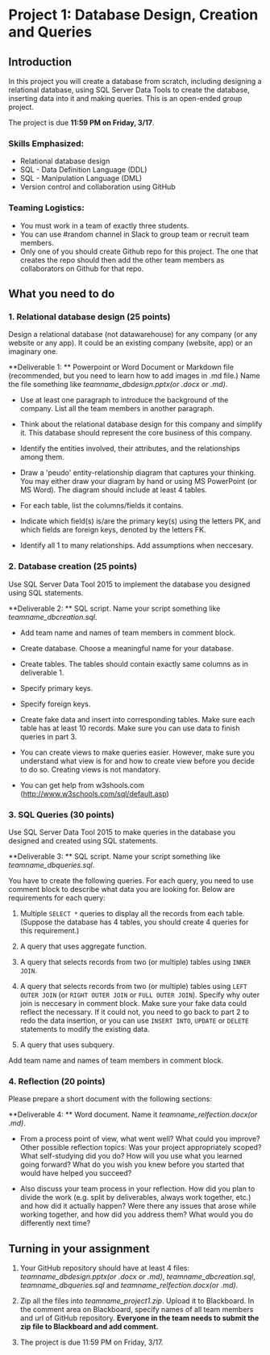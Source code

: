 # Project 1: Database Design, Creation and Queries

## Introduction

In this project you will create a database from scratch, including designing a relational database, using SQL Server Data Tools to create the database, inserting data into it and making queries. This is an open-ended group project.

The project is due **11:59 PM on Friday, 3/17**.

### Skills Emphasized:

- Relational database design
- SQL - Data Definition Language (DDL)
- SQL - Manipulation Language (DML)
- Version control and collaboration using GitHub 

### Teaming Logistics:

- You must work in a team of exactly three students.
- You can use #random channel in Slack to group team or recruit team members.
- Only one of you should create Github repo for this project. The one that creates the repo should then add the other team members as collaborators on Github for that repo.


## What you need to do

### 1. Relational database design (25 points)

Design a relational database (not datawarehouse) for any company (or any website or any app). It could be an existing company (website, app) or an imaginary one. 

**Deliverable 1: ** Powerpoint or Word Document or Markdown file (recommended, but you need to learn how to add images in .md file.) Name the file something like *teamname_dbdesign.pptx(or .docx or .md)*.

- Use at least one paragraph to introduce the background of the company. List all the team members in another paragraph.

- Think about the relational database design for this company and simplify it. This database should represent the core business of this company.

- Identify the entities involved, their attributes, and the relationships among them. 

- Draw a 'peudo' entity-relationship diagram that captures your thinking. You may either draw your diagram by hand or using MS PowerPoint (or MS Word). The diagram should include at least 4 tables. 

- For each table, list the columns/fields it contains.  

- Indicate which field(s) is/are the primary key(s) using the letters PK, and which fields are foreign keys, denoted by the letters FK.  

- Identify all 1 to many relationships. Add assumptions when neccesary. 


### 2. Database creation (25 points)

Use SQL Server Data Tool 2015 to implement the database you designed using SQL statements. 

**Deliverable 2: ** SQL script. Name your script something like *teamname_dbcreation.sql*.

- Add team name and names of team members in comment block.

- Create database. Choose a meaningful name for your database.

- Create tables. The tables should contain exactly same columns as in deliverable 1. 

- Specify primary keys.

- Specify foreign keys.

- Create fake data and insert into corresponding tables. Make sure each table has at least 10 records. Make sure you can use data to finish queries in part 3.

- You can create views to make queries easier. However, make sure you understand what view is for and how to create view before you decide to do so. Creating views is not mandatory.

- You can get help from w3shools.com (<http://www.w3schools.com/sql/default.asp>)

### 3. SQL Queries (30 points)
Use SQL Server Data Tool 2015 to make queries in the database you designed and created using SQL statements.

**Deliverable 3: ** SQL script. Name your script something like *teamname_dbqueries.sql*.

You have to create the following queries. For each query, you need to use comment block to describe what data you are looking for.  Below are requirements for each query:

1. Multiple `SELECT *` queries to display all the records from each table. (Suppose the database has 4 tables, you should create 4 queries for this requirement.)

2. A query that uses aggregate function.

3. A query that selects records from two (or multiple) tables using `INNER JOIN`.

4. A query that selects records from two (or multiple) tables using `LEFT OUTER JOIN` (or `RIGHT OUTER JOIN` or `FULL OUTER JOIN`). Specify why outer join is neccesary in comment block. Make sure your fake data could reflect the necessary. If it could not, you need to go back to part 2 to redo the data insertion, or you can use `INSERT INTO`, `UPDATE` or `DELETE` statements to modify the existing data.

5. A query that uses subquery.

Add team name and names of team members in comment block.


### 4. Reflection (20 points)

Please prepare a short document with the following sections:

**Deliverable 4: ** Word document. Name it *teamname_relfection.docx(or .md)*.

- From a process point of view, what went well? What could you improve? Other possible reflection topics: Was your project appropriately scoped? What self-studying did you do? How will you use what you learned going forward? What do you wish you knew before you started that would have helped you succeed?

- Also discuss your team process in your reflection. How did you plan to divide the work (e.g. split by deliverables, always work together, etc.) and how did it actually happen? Were there any issues that arose while working together, and how did you address them? What would you do differently next time?

## Turning in your assignment
1. Your GitHub repository should have at least 4 files: *teamname_dbdesign.pptx(or .docx or .md)*, *teamname_dbcreation.sql*, *teamname_dbqueries.sql* and *teamname_relfection.docx(or .md)*. 

2. Zip all the files into *teamname_project1.zip*. Upload it to Blackboard. In the comment area on Blackboard, specify names of all team members and url of GitHub repository. **Everyone in the team needs to submit the zip file to Blackboard and add comment.**

3. The project is due 11:59 PM on Friday, 3/17.


